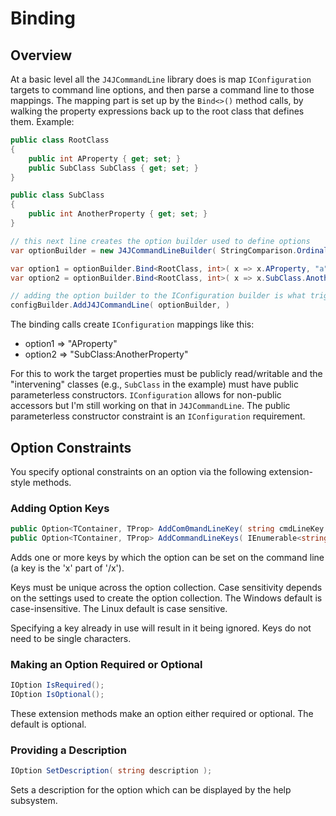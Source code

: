 # Binding

## Overview

At a basic level all the `J4JCommandLine` library does is map `IConfiguration` targets to command line options, and then parse a command line to those mappings. The mapping part is set up by the `Bind<>()` method calls, by walking the property expressions back up to the root class that defines them. Example:

```csharp
public class RootClass
{
    public int AProperty { get; set; }
    public SubClass SubClass { get; set; }
}

public class SubClass
{
    public int AnotherProperty { get; set; }
}

// this next line creates the option builder used to define options
var optionBuilder = new J4JCommandLineBuilder( StringComparison.OrdinalIgnoreCase, CommandLineOperatingSystem.Windows, null) ;

var option1 = optionBuilder.Bind<RootClass, int>( x => x.AProperty, "a" );
var option2 = optionBuilder.Bind<RootClass, int>( x => x.SubClass.AnotherProperty, "b" );

// adding the option builder to the IConfiguration builder is what triggers parsing the command line
configBuilder.AddJ4JCommandLine( optionBuilder, )
```

The binding calls create `IConfiguration` mappings like this:

- option1 => "AProperty"
- option2 => "SubClass:AnotherProperty"

For this to work the target properties must be publicly read/writable and the "intervening" classes (e.g., `SubClass` in the example) must have public parameterless constructors. `IConfiguration` allows for non-public accessors but I'm still working on that in `J4JCommandLine`. The public parameterless constructor constraint is an `IConfiguration` requirement.

## Option Constraints

You specify optional constraints on an option via the following extension-style methods.

### Adding Option Keys

```csharp
public Option<TContainer, TProp> AddCom0mandLineKey( string cmdLineKey ){...}
public Option<TContainer, TProp> AddCommandLineKeys( IEnumerable<string> cmdLineKeys ) {...}
```

Adds one or more keys by which the option can be set on the command line (a key is the 'x' part of '/x').

Keys must be unique across the option collection. Case sensitivity depends on the settings used to create the option collection. The Windows default is case-insensitive. The Linux default is case sensitive.

Specifying a key already in use will result in it being ignored. Keys do not need to be single characters.

### Making an Option Required or Optional

```csharp
IOption IsRequired();
IOption IsOptional();
```

These extension methods make an option either required or optional. The default is optional.

### Providing a Description

```csharp
IOption SetDescription( string description );
```

Sets a description for the option which can be displayed by the help subsystem.
